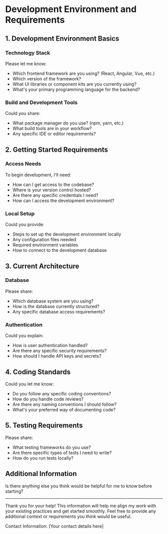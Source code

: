 # Development Environment and Requirements 


## 1. Development Environment Basics

### Technology Stack
Please let me know:
- Which frontend framework are you using? (React, Angular, Vue, etc.)
- Which version of the framework?
- What UI libraries or component kits are you currently using?
- What's your primary programming language for the backend?

### Build and Development Tools
Could you share:
- What package manager do you use? (npm, yarn, etc.)
- What build tools are in your workflow?
- Any specific IDE or editor requirements?

## 2. Getting Started Requirements

### Access Needs
To begin development, I'll need:
- How can I get access to the codebase?
- Where is your version control hosted?
- Are there any specific credentials I need?
- How can I access the development environment?

### Local Setup
Could you provide:
- Steps to set up the development environment locally
- Any configuration files needed
- Required environment variables
- How to connect to the development database

## 3. Current Architecture

### Database
Please share:
- Which database system are you using?
- How is the database currently structured?
- Any specific database access requirements?

### Authentication
Could you explain:
- How is user authentication handled?
- Are there any specific security requirements?
- How should I handle API keys and secrets?

## 4. Coding Standards

Could you let me know:
- Do you follow any specific coding conventions?
- How do you handle code reviews?
- Are there any naming conventions I should follow?
- What's your preferred way of documenting code?

## 5. Testing Requirements

Please share:
- What testing frameworks do you use?
- Are there specific types of tests I need to write?
- How do you run tests locally?

## Additional Information
Is there anything else you think would be helpful for me to know before starting?

---

Thank you for your help! This information will help me align my work with your existing practices and get started smoothly. Feel free to provide any additional context or requirements you think would be useful.

Contact Information:
[Your contact details here]
